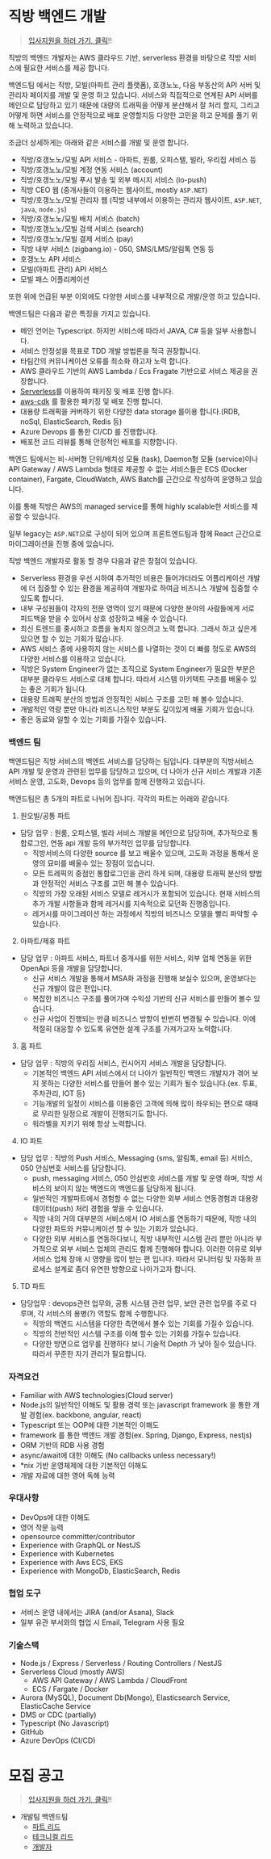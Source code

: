# 직방 백엔드 개발

> [입사지원을 하러 가기, 클릭](https://career.zigbang.com/)!!

직방의 백엔드 개발자는 AWS 클라우드 기반, serverless 환경을 바탕으로 직방 서비스에 필요한 서비스를 제공 합니다.  

백엔드팀 에서는 직방, 모빌(아파트 관리 플랫폼), 호갱노노, 다음 부동산의 API 서버 및 관리자 페이지를 개발 및 운영 하고 있습니다. 서비스와 직접적으로 연계된 API 서버를 메인으로 담당하고 있기 때문에 대량의 트래픽을 어떻게 분산해서 잘 처리 할지, 그리고 어떻게 하면 서비스를 안정적으로 배포 운영할지등 다양한 고민을 하고 문제를 풀기 위해 노력하고 있습니다.

조금더 상세하게는 아래와 같은 서비스를 개발 및 운영 합니다.

- 직방/호갱노노/모빌 API 서비스 - 아파트, 원룸, 오피스텔, 빌라, 우리집 서비스 등
- 직방/호갱노노/모빌 계정 연동 서비스 (account)
- 직방/호갱노노/모빌 푸시 발송 및 외부 메시지 서비스 (io-push)
- 직방 CEO 웹 (중개사들이 이용하는 웹사이트, mostly `ASP.NET`)
- 직방/호갱노노/모빌  관리자 웹 (직방 내부에서 이용하는 관리자 웹사이트, `ASP.NET`, `java`, `node.js`)
- 직방/호갱노노/모빌 배치 서비스 (batch)
- 직방/호갱노노/모빌 검색 서비스 (search)
- 직방/호갱노노/모빌 결제 서비스 (pay)
- 직방 내부 서비스 (zigbang.io) - 050, SMS/LMS/알림톡 연동 등
- 호갱노노 API 서비스
- 모빌(아파트 관리) API 서비스
- 모빌 패스 어플리케이션

또한 위에 언급된 부분 이외에도 다양한 서비스를 내부적으로 개발/운영 하고 있습니다.

백엔드팀은 다음과 같은 특징을 가지고 있습니다.

- 메인 언어는 Typescript. 하지만 서비스에 따라서 JAVA, C# 등을 일부 사용합니다.
- 서비스 안정성을 목표로 TDD 개발 방법론을 적극 권장합니다.
- 타팀간의 커뮤니케이션 오류를 최소화 하고자 노력 합니다.
- AWS 클라우드 기반의 AWS Lambda / Ecs Fragate 기반으로 서비스 제공을 권장합니다. 
- [Serverless](https://serverless.com/)를 이용하여 패키징 및 배포 진행 합니다.
- [aws-cdk](https://aws.amazon.com/ko/cdk/) 를 활용한 패키징 및 배포 진행 합니다.
- 대용량 트래픽을 커버하기 위한 다양한 data storage 를이용 합니다.(RDB, noSql, ElasticSearch, Redis 등)
- Azure Devops 를 통한 CI/CD 를 진행합니다.
- 배포전 코드 리뷰를 통해 안정적인 배포를 지향합니다.



백엔드 팀에서는 비-서버형 단위/배치성 모듈 (task), Daemon형 모듈 (service)이나 API Gateway / AWS Lambda 형태로 제공할 수 없는 서비스들은 ECS (Docker container), Fargate, CloudWatch, AWS Batch를 근간으로 작성하여 운영하고 있습니다.

이를 통해 직방은 AWS의 managed service를 통해 highly scalable한 서비스를 제공할 수 있습니다. 

일부 legacy는 `ASP.NET`으로 구성이 되어 있으며 프론트엔드팀과 함께 React 근간으로 마이그레이션을 진행 중에 있습니다.


직방 백엔드 개발자로 활동 할 경우 다음과 같은 장점이 있습니다.

- Serverless 환경을 우선 시하여 추가적인 비용은 들어가더라도 어플리케이션 개발에 더 집중할 수 있는 환경을 제공하여 개발자로 하여금 비즈니스 개발에 집중할 수 있도록 합니다.
- 내부 구성원들이 각자의 전문 영역이 있기 때문에 다양한 분야의 사람들에게 서로 피드백을 받을 수 있어서 상호 성장하고 배울 수 있습니다.
- 최신 트렌드를 중시하고 흐름을 놓치지 않으려고 노력 합니다. 그래서 하고 싶은게 있으면 할 수 있는 기회가 많습니다.
- AWS 서비스 중에 사용하지 않는 서비스를 나열하는 것이 더 빠를 정도로 AWS의 다양한 서비스를 이용하고 있습니다.
- 직방은 System Engineer가 없는 조직으로 System Engineer가 필요한 부분은 대부분 클라우드 서비스로 대체 합니다. 따라서 시스템 아키텍트 구조를 배울수 있는 좋은 기회가 됩니다. 
- 대용량 트래픽 분산의 방법과 안정적인 서비스 구조를 고민 해 볼수 있습니다.
- 개발적인 역량 뿐만 아니라 비즈니스적인 부분도 깊이있게 배울 기회가 있습니다.
- 좋은 동료와 일할 수 있는 기회를 가질수 있습니다.


### 백엔드 팀

백엔드팀은 직방 서비스의 백엔드 서비스를 담당하는 팀입니다. 대부분의 직방서비스 API 개발 및 운영과 관련된 업무를 담당하고 있으며, 더 나아가  신규 서비스 개발과 기존 서비스 운영, 고도화, Devops 등의 업무를 함께 진행하고 있습니다.

백엔드팀은 총 5개의 파트로 나뉘어 집니다.
각각의 파트는 아래와 같습니다.

1. 원오빌/공통 파트

* 담당 업무 : 원룸, 오피스텔, 빌라 서비스 개발을 메인으로 담당하며, 추가적으로 통합로그인, 연동 api 개발 등의 부가적인 업무를 담당합니다.
  - 직방서비스의 다양한 source 를 보고 배울수 있으며, 고도화 과정을 통해서 운영의 묘미를 배울수 있는 장점이 있습니다.  
  - 모든 트레픽의 중점인 통합로그인을 관리 하게 되며, 대용량 트래픽 분산의 방법과 안정적인 서비스 구조를 고민 해 볼수 있습니다.
  - 직방의 가장 오래된 서비스 모델로 레거시가 포함되어 있습니다. 현재 서비스의 추가 개발 사항들과 함께 레거시를 지속적으로 모던화 진행중입니다. 
  - 레거시를 마이그레이션 하는 과정에서 직방의 비즈니스 모델을 빨리 파악할 수 있습니다.

2. 아파트/제휴 파트

* 담당 업무 : 아파트 서비스, 파트너 중개사를 위한 서비스, 외부 업체 연동을 위한 OpenApi 등을 개발을 담당합니다.
  - 신규 서비스 개발을 통해서 MSA화 과정을 진행해 보실수 있으며, 운영보다는 신규 개발이 많은 편입니다. 
  - 복잡한 비즈니스 구조를 풀어가며 수익성 기반의 신규 서비스를 만들어 볼수 있습니다.
  - 신규 사업이 진행되는 만큼 비즈니스 방향이 빈번히 변경될 수 있습니다. 이에 적절히 대응할 수 있도록 유연한 설계 구조를 가져가고자 노력합니다.

3. 홈 파트

* 담당 업무 : 직방의 우리집 서비스, 컨시어지 서비스 개발을 담당합니다.
  - 기본적인 백엔드 API 서비스에서 더 나아가 일반적인 백엔드 개발자가 겪어 보지 못하는 다양한 서비스를 만들어 볼수 있는 기회가 될수 있습니다.(ex. 투표, 주차관리, IOT 등)
  - 기능개발의 일정이 서비스를 이용중인 고객에 의해 많이 좌우되는 편으로 때때로 무리한 일정으로 개발이 진행되기도 합니다. 
  - 워라벨을 지키기 위해 항상 노력합니다.

4. IO 파트

* 담당 업무 : 직방의 Push 서비스, Messaging (sms, 알림톡, email 등) 서비스, 050 안심번호 서비스를 담당합니다.
  - push, messaging 서비스, 050 안심번호 서비스를 개발 및 운영 하며, 직방 서비스의 보이지 않는 백엔드의 백엔드를 담당하게 됩니다. 
  - 일반적인 개발파트에서 경험할 수 없는 다양한 외부 서비스 연동경험과 대용량 데이터(push) 처리 경험을 쌓을 수 있습니다. 
  - 직방 내의 거의 대부분의 서비스에서 IO 서비스를 연동하기 때문에, 직방 내의 다양한 파트와 커뮤니케이션 할 수 있는 기회가 있습니다.
  - 다양한 외부 서비스를 연동하다보니, 직방 내부적인 시스템 관리 뿐만 아니라 부가적으로 외부 서비스 업체의 관리도 함께 진행해야 합니다. 이러한 이유로 외부 서비스 업체 장애 시 영향을 많이 받는 편 입니다. 따라서 모니터링 및 자동화 프로세스 설계로 좀더 유연한 방향으로 나아가고자 합니다.

5. TD 파트

* 담당업무 : devops관련 업무와, 공통 시스템 관련 업무, 보안 관련 업무를 주로 다루며, 각 서비스의 용병(?) 역할도 함께 수행합니다.
  - 직방의 백앤드 시스템을 다양한 측면에서 볼수 있는 기회를 가질수 있습니다. 
  - 직방의 전반적인 시스템 구조를 이해 할수 있는 기회를 가질수 있습니다.
  - 다양한 방면으로 업무를 진행하다 보니 기술적 Depth 가 낮아 질수 있습니다. 따라서 꾸준한 자기 관리가 필요합니다.

### 자격요건

* Familiar with AWS technologies(Cloud server)
* Node.js의 일반적인 이해도 및 활용 경력 또는 javascript framework 을 통한 개발 경험(ex. backbone, angular, react)
* Typescript 또는 OOP에 대한 기본적인 이해도
* framework 를 통한 백앤드 개발 경험(ex. Spring, Django, Express, nestjs)
* ORM 기반의 RDB 사용 경험
* async/await에 대한 이해도 (No callbacks unless necessary!)
* *nix 기반 운영체제에 대한 기본적인 이해도
* 개발 자료에 대한 영어 독해 능력

### 우대사항

* DevOps에 대한 이해도
* 영어 작문 능력
* opensource committer/contributor
* Experience with GraphQL or NestJS
* Experience with Kubernetes
* Experience with Aws ECS, EKS
* Experience with MongoDb, ElasticSearch, Redis

### 협업 도구

* 서비스 운영 내에서는 JIRA (and/or Asana), Slack
* 일부 유관 부서와의 협업 시 Email, Telegram 사용 필요

### 기술스택

* Node.js / Express / Serverless / Routing Controllers / NestJS
* Serverless Cloud (mostly AWS)
  * AWS API Gateway / AWS Lambda / CloudFront
  * ECS / Fargate / Docker
* Aurora (MySQL), Document Db(Mongo), Elasticsearch Service, ElasticCache Service
* DMS or CDC (partially)
* Typescript (No Javascript)
* GitHub
* Azure DevOps (CI/CD)

# 모집 공고

> [입사지원을 하러 가기, 클릭](https://forms.gle/ojHDzTfrVeFiQXcKA)!!

* 개발팀 백엔드팀
  * [파트 리드](./lead.md)
  * [테크니컬 리드](./tech-lead.md)
  * [개발자](./developer.md)
